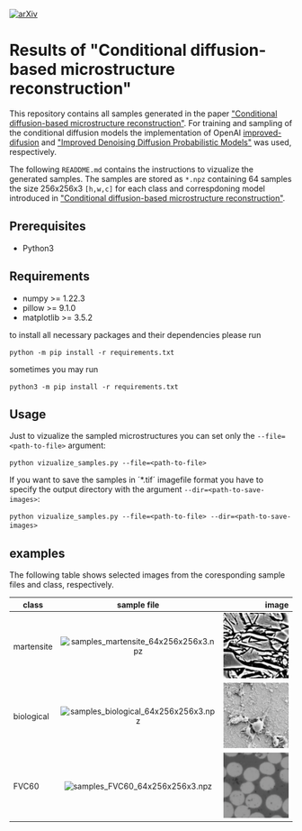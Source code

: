 [![arXiv](https://img.shields.io/badge/arXiv-2211.13497-00ff00.svg)](https://doi.org/10.48550/arXiv.2211.13497) 


# Results of "Conditional diffusion-based microstructure reconstruction"

This repository contains all samples generated in the paper ["Conditional diffusion-based microstructure reconstruction"](https://doi.org/10.48550/arXiv.2211.13497). For training and sampling of the conditional diffusion models the implementation of OpenAI [improved-difusion](https://github.com/openai/improved-diffusion) and ["Improved Denoising Diffusion Probabilistic Models"]( 	
https://doi.org/10.48550/arXiv.2102.09672) was used, respectively.

The following `READDME.md` contains the instructions to vizualize the generated samples. The samples are stored as `*.npz` containing 64 samples the size 256x256x3 `[h,w,c]` for each class and correspdoning model introduced in ["Conditional diffusion-based microstructure reconstruction"](https://doi.org/10.48550/arXiv.2211.13497).

## Prerequisites

- Python3

## Requirements

- numpy >= 1.22.3
- pillow >= 9.1.0
- matplotlib >= 3.5.2


to install all necessary packages and their dependencies please run 
```
python -m pip install -r requirements.txt
```
sometimes you may run 
```
python3 -m pip install -r requirements.txt
```

## Usage
Just to vizualize the sampled microstructures you can set only the `--file=<path-to-file>` argument:
```
python vizualize_samples.py --file=<path-to-file> 
```
If you want to save the samples in ´*.tif´ imagefile format you have to specify the output directory with the argument `--dir=<path-to-save-images>`:

```
python vizualize_samples.py --file=<path-to-file> --dir=<path-to-save-images>
```
## examples
The following table shows selected images from the coresponding sample files and class, respectively.


| class    |     sample file      |  image |
|----------|:-------------:|------:|
| martensite |  ![samples_martensite_64x256x256x3.npz](samples/DaEv_256_cond13_300k/) | ![](examples/martensite.png) |
| biological |    ![samples_biological_64x256x256x3.npz](samples/DaEv_256_cond13_300k/)   |   ![](examples/biological.png)  |
| FVC60      | ![samples_FVC60_64x256x256x3.npz](samples/fiber_256_cond3_300k/)      |    ![](examples/FVC60.png)  |
